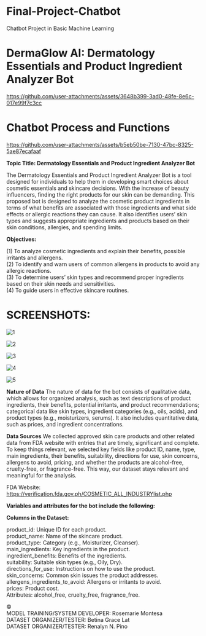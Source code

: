 # Final-Project-Chatbot
Chatbot Project in Basic Machine Learning

# DermaGlow AI: Dermatology Essentials and Product Ingredient Analyzer Bot


https://github.com/user-attachments/assets/3648b399-3ad0-48fe-8e6c-017e99f7c3cc


# Chatbot Process and Functions

https://github.com/user-attachments/assets/b5eb50be-7130-47bc-8325-5ae87ecafaaf


**Topic Title: Dermatology Essentials and Product Ingredient Analyzer Bot**

The Dermatology Essentials and Product Ingredient Analyzer Bot is a tool designed for individuals to help them in developing smart choices about cosmetic essentials and skincare decisions. With the increase of beauty influencers, finding the right products for our skin can be demanding. This proposed bot is designed to analyze the cosmetic product ingredients in terms of what benefits are associated with those ingredients and what side effects or allergic reactions they can cause. It also identifies users’ skin types and suggests appropriate ingredients and products based on their skin conditions, allergies, and spending limits. 

**Objectives:**

(1) To analyze cosmetic ingredients and explain their benefits, possible irritants and allergens. </br>(2) To identify and warn users of common allergens in products to avoid any allergic reactions.</br> (3) To determine users’ skin types and recommend proper ingredients based on their skin needs and sensitivities. </br>(4) To guide users in effective skincare routines. 

# SCREENSHOTS:

![1](https://github.com/user-attachments/assets/0c7eb46e-efeb-4324-aa3b-65f0d82af016)


![2](https://github.com/user-attachments/assets/0f17825a-8d00-4d4f-aa4f-8d6f5c307e80)


![3](https://github.com/user-attachments/assets/0dac6a0c-bdfa-42e8-9393-89eca5a19591)


![4](https://github.com/user-attachments/assets/3d945d29-a82f-43be-aff7-85343fbd3789)


![5](https://github.com/user-attachments/assets/1a7ac328-4616-479f-baa1-0c50f13bcc7b)


**Nature of Data**
The nature of data for the bot consists of qualitative data, which allows for organized analysis, such as text descriptions of product ingredients, their benefits, potential irritants, and product recommendations; categorical data like skin types, ingredient categories (e.g., oils, acids), and product types (e.g., moisturizers, serums). It also includes quantitative data, such as prices, and ingredient concentrations.

**Data Sources**
We collected approved skin care products and other related data from FDA website with entries that are timely, significant and complete. To keep things relevant, we selected key fields like product ID, name, type, main ingredients, their benefits, suitability, directions for use, skin concerns, allergens to avoid, pricing, and whether the products are alcohol-free, cruelty-free, or fragrance-free. This way, our dataset stays relevant and meaningful for the analysis.

FDA Website: https://verification.fda.gov.ph/COSMETIC_ALL_INDUSTRYlist.php

**Variables and attributes for the bot include the following:**

**Columns in the Dataset:**

product_id: Unique ID for each product. </br>
product_name: Name of the skincare product. </br>
product_type: Category (e.g., Moisturizer, Cleanser).</br>
main_ingredients: Key ingredients in the product.</br>
ingredient_benefits: Benefits of the ingredients.</br>
suitability: Suitable skin types (e.g., Oily, Dry).</br>
directions_for_use: Instructions on how to use the product.</br>
skin_concerns: Common skin issues the product addresses.</br>
allergens_ingredients_to_avoid: Allergens or irritants to avoid.</br>
prices: Product cost.</br>
Attributes: alcohol_free, cruelty_free, fragrance_free.</br>

©
<br/>
MODEL TRAINING/SYSTEM DEVELOPER: Rosemarie Montesa<br/>
DATASET ORGANIZER/TESTER: Betina Grace Lat<br/>
DATASET ORGANIZER/TESTER: Renalyn N. Pino<br/>





